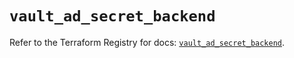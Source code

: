 # `vault_ad_secret_backend`

Refer to the Terraform Registry for docs: [`vault_ad_secret_backend`](https://registry.terraform.io/providers/hashicorp/vault/3.23.0/docs/resources/ad_secret_backend).
